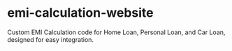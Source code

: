 # emi-calculation-website
Custom EMI Calculation code for Home Loan, Personal Loan, and Car Loan, designed for easy integration.
